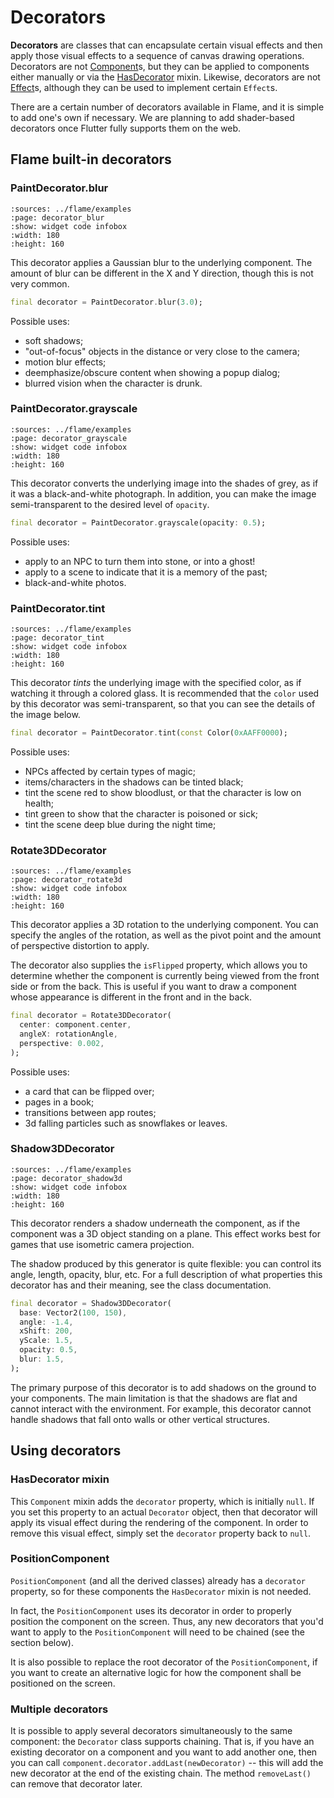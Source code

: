 # Decorators

**Decorators** are classes that can encapsulate certain visual effects and then apply those visual
effects to a sequence of canvas drawing operations. Decorators are not [Component]s, but they can
be applied to components either manually or via the [HasDecorator] mixin. Likewise, decorators are
not [Effect]s, although they can be used to implement certain `Effect`s.

There are a certain number of decorators available in Flame, and it is simple to add one's own if
necessary. We are planning to add shader-based decorators once Flutter fully supports them on the
web.


## Flame built-in decorators

### PaintDecorator.blur

```{flutter-app}
:sources: ../flame/examples
:page: decorator_blur
:show: widget code infobox
:width: 180
:height: 160
```

This decorator applies a Gaussian blur to the underlying component. The amount of blur can be
different in the X and Y direction, though this is not very common.

```dart
final decorator = PaintDecorator.blur(3.0);
```

Possible uses:
- soft shadows;
- "out-of-focus" objects in the distance or very close to the camera;
- motion blur effects;
- deemphasize/obscure content when showing a popup dialog;
- blurred vision when the character is drunk.


### PaintDecorator.grayscale

```{flutter-app}
:sources: ../flame/examples
:page: decorator_grayscale
:show: widget code infobox
:width: 180
:height: 160
```

This decorator converts the underlying image into the shades of grey, as if it was a
black-and-white photograph. In addition, you can make the image semi-transparent to the desired
level of `opacity`.

```dart
final decorator = PaintDecorator.grayscale(opacity: 0.5);
```

Possible uses:
- apply to an NPC to turn them into stone, or into a ghost!
- apply to a scene to indicate that it is a memory of the past;
- black-and-white photos.


### PaintDecorator.tint

```{flutter-app}
:sources: ../flame/examples
:page: decorator_tint
:show: widget code infobox
:width: 180
:height: 160
```

This decorator *tints* the underlying image with the specified color, as if watching it through a
colored glass. It is recommended that the `color` used by this decorator was semi-transparent, so
that you can see the details of the image below.

```dart
final decorator = PaintDecorator.tint(const Color(0xAAFF0000);
```

Possible uses:
- NPCs affected by certain types of magic;
- items/characters in the shadows can be tinted black;
- tint the scene red to show bloodlust, or that the character is low on health;
- tint green to show that the character is poisoned or sick;
- tint the scene deep blue during the night time;


### Rotate3DDecorator

```{flutter-app}
:sources: ../flame/examples
:page: decorator_rotate3d
:show: widget code infobox
:width: 180
:height: 160
```

This decorator applies a 3D rotation to the underlying component. You can specify the angles of the
rotation, as well as the pivot point and the amount of perspective distortion to apply.

The decorator also supplies the `isFlipped` property, which allows you to determine whether the
component is currently being viewed from the front side or from the back. This is useful if you want
to draw a component whose appearance is different in the front and in the back.

```dart
final decorator = Rotate3DDecorator(
  center: component.center,
  angleX: rotationAngle,
  perspective: 0.002,
);
```

Possible uses:
- a card that can be flipped over;
- pages in a book;
- transitions between app routes;
- 3d falling particles such as snowflakes or leaves.


### Shadow3DDecorator

```{flutter-app}
:sources: ../flame/examples
:page: decorator_shadow3d
:show: widget code infobox
:width: 180
:height: 160
```

This decorator renders a shadow underneath the component, as if the component was a 3D object
standing on a plane. This effect works best for games that use isometric camera projection.

The shadow produced by this generator is quite flexible: you can control its angle, length, opacity,
blur, etc. For a full description of what properties this decorator has and their meaning, see the
class documentation.

```dart
final decorator = Shadow3DDecorator(
  base: Vector2(100, 150),
  angle: -1.4,
  xShift: 200,
  yScale: 1.5,
  opacity: 0.5,
  blur: 1.5,
);
```

The primary purpose of this decorator is to add shadows on the ground to your components. The main
limitation is that the shadows are flat and cannot interact with the environment. For example, this
decorator cannot handle shadows that fall onto walls or other vertical structures.


## Using decorators

### HasDecorator mixin

This `Component` mixin adds the `decorator` property, which is initially `null`. If you set this
property to an actual `Decorator` object, then that decorator will apply its visual effect during
the rendering of the component. In order to remove this visual effect, simply set the `decorator`
property back to `null`.


### PositionComponent

`PositionComponent` (and all the derived classes) already has a `decorator` property, so for these
components the `HasDecorator` mixin is not needed.

In fact, the `PositionComponent` uses its decorator in order to properly position the component on
the screen. Thus, any new decorators that you'd want to apply to the `PositionComponent` will need
to be chained (see the [](#multiple-decorators) section below).

It is also possible to replace the root decorator of the `PositionComponent`, if you want to create
an alternative logic for how the component shall be positioned on the screen.


### Multiple decorators

It is possible to apply several decorators simultaneously to the same component: the `Decorator`
class supports chaining. That is, if you have an existing decorator on a component and you want to
add another one, then you can call `component.decorator.addLast(newDecorator)` -- this will add
the new decorator at the end of the existing chain. The method `removeLast()` can remove that
decorator later.



[Component]: ../../flame/components.md#component
[Effect]: ../../flame/effects.md
[HasDecorator]: #hasdecorator-mixin
